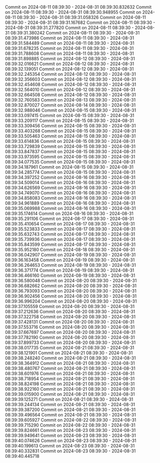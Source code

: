 Commit on 2024-08-11 08:39:30 - 2024-08-31 08:39:30.832632
Commit on 2024-08-11 08:39:30 - 2024-08-31 08:39:30.948955
Commit on 2024-08-11 08:39:30 - 2024-08-31 08:39:31.058326
Commit on 2024-08-11 08:39:30 - 2024-08-31 08:39:31.167682
Commit on 2024-08-11 08:39:30 - 2024-08-31 08:39:31.277820
Commit on 2024-08-11 08:39:30 - 2024-08-31 08:39:31.380242
Commit on 2024-08-11 08:39:30 - 2024-08-31 08:39:31.473986
Commit on 2024-08-11 08:39:30 - 2024-08-31 08:39:31.584489
Commit on 2024-08-11 08:39:30 - 2024-08-31 08:39:31.678235
Commit on 2024-08-11 08:39:30 - 2024-08-31 08:39:31.788608
Commit on 2024-08-11 08:39:30 - 2024-08-31 08:39:31.898885
Commit on 2024-08-12 08:39:30 - 2024-08-31 08:39:32.016621
Commit on 2024-08-12 08:39:30 - 2024-08-31 08:39:32.139051
Commit on 2024-08-12 08:39:30 - 2024-08-31 08:39:32.245354
Commit on 2024-08-12 08:39:30 - 2024-08-31 08:39:32.356603
Commit on 2024-08-12 08:39:30 - 2024-08-31 08:39:32.454608
Commit on 2024-08-12 08:39:30 - 2024-08-31 08:39:32.564010
Commit on 2024-08-12 08:39:30 - 2024-08-31 08:39:32.664508
Commit on 2024-08-12 08:39:30 - 2024-08-31 08:39:32.760583
Commit on 2024-08-13 08:39:30 - 2024-08-31 08:39:32.870027
Commit on 2024-08-14 08:39:30 - 2024-08-31 08:39:32.988046
Commit on 2024-08-15 08:39:30 - 2024-08-31 08:39:33.097415
Commit on 2024-08-15 08:39:30 - 2024-08-31 08:39:33.209117
Commit on 2024-08-15 08:39:30 - 2024-08-31 08:39:33.309456
Commit on 2024-08-15 08:39:30 - 2024-08-31 08:39:33.403268
Commit on 2024-08-15 08:39:30 - 2024-08-31 08:39:33.505463
Commit on 2024-08-15 08:39:30 - 2024-08-31 08:39:33.614836
Commit on 2024-08-15 08:39:30 - 2024-08-31 08:39:33.729839
Commit on 2024-08-15 08:39:30 - 2024-08-31 08:39:33.847837
Commit on 2024-08-15 08:39:30 - 2024-08-31 08:39:33.973595
Commit on 2024-08-15 08:39:30 - 2024-08-31 08:39:34.077535
Commit on 2024-08-15 08:39:30 - 2024-08-31 08:39:34.187961
Commit on 2024-08-15 08:39:30 - 2024-08-31 08:39:34.285774
Commit on 2024-08-15 08:39:30 - 2024-08-31 08:39:34.397252
Commit on 2024-08-16 08:39:30 - 2024-08-31 08:39:34.509014
Commit on 2024-08-16 08:39:30 - 2024-08-31 08:39:34.626569
Commit on 2024-08-16 08:39:30 - 2024-08-31 08:39:34.749070
Commit on 2024-08-16 08:39:30 - 2024-08-31 08:39:34.858083
Commit on 2024-08-16 08:39:30 - 2024-08-31 08:39:34.961889
Commit on 2024-08-16 08:39:30 - 2024-08-31 08:39:35.069988
Commit on 2024-08-16 08:39:30 - 2024-08-31 08:39:35.174614
Commit on 2024-08-16 08:39:30 - 2024-08-31 08:39:35.291106
Commit on 2024-08-17 08:39:30 - 2024-08-31 08:39:35.410654
Commit on 2024-08-17 08:39:30 - 2024-08-31 08:39:35.523833
Commit on 2024-08-17 08:39:30 - 2024-08-31 08:39:35.632743
Commit on 2024-08-17 08:39:30 - 2024-08-31 08:39:35.739936
Commit on 2024-08-17 08:39:30 - 2024-08-31 08:39:35.843599
Commit on 2024-08-17 08:39:30 - 2024-08-31 08:39:35.952180
Commit on 2024-08-18 08:39:30 - 2024-08-31 08:39:36.042907
Commit on 2024-08-19 08:39:30 - 2024-08-31 08:39:36.163458
Commit on 2024-08-19 08:39:30 - 2024-08-31 08:39:36.264653
Commit on 2024-08-19 08:39:30 - 2024-08-31 08:39:36.371774
Commit on 2024-08-19 08:39:30 - 2024-08-31 08:39:36.466160
Commit on 2024-08-19 08:39:30 - 2024-08-31 08:39:36.580048
Commit on 2024-08-20 08:39:30 - 2024-08-31 08:39:36.682662
Commit on 2024-08-20 08:39:30 - 2024-08-31 08:39:36.793093
Commit on 2024-08-20 08:39:30 - 2024-08-31 08:39:36.902456
Commit on 2024-08-20 08:39:30 - 2024-08-31 08:39:36.996204
Commit on 2024-08-20 08:39:30 - 2024-08-31 08:39:37.105559
Commit on 2024-08-20 08:39:30 - 2024-08-31 08:39:37.212636
Commit on 2024-08-20 08:39:30 - 2024-08-31 08:39:37.322758
Commit on 2024-08-20 08:39:30 - 2024-08-31 08:39:37.428131
Commit on 2024-08-20 08:39:30 - 2024-08-31 08:39:37.553716
Commit on 2024-08-20 08:39:30 - 2024-08-31 08:39:37.667697
Commit on 2024-08-20 08:39:30 - 2024-08-31 08:39:37.782190
Commit on 2024-08-20 08:39:30 - 2024-08-31 08:39:37.899733
Commit on 2024-08-20 08:39:30 - 2024-08-31 08:39:38.017735
Commit on 2024-08-21 08:39:30 - 2024-08-31 08:39:38.121901
Commit on 2024-08-21 08:39:30 - 2024-08-31 08:39:38.248240
Commit on 2024-08-21 08:39:30 - 2024-08-31 08:39:38.364912
Commit on 2024-08-21 08:39:30 - 2024-08-31 08:39:38.480767
Commit on 2024-08-21 08:39:30 - 2024-08-31 08:39:38.601976
Commit on 2024-08-21 08:39:30 - 2024-08-31 08:39:38.718954
Commit on 2024-08-21 08:39:30 - 2024-08-31 08:39:38.824198
Commit on 2024-08-21 08:39:30 - 2024-08-31 08:39:38.922160
Commit on 2024-08-21 08:39:30 - 2024-08-31 08:39:39.015900
Commit on 2024-08-21 08:39:30 - 2024-08-31 08:39:39.125271
Commit on 2024-08-21 08:39:30 - 2024-08-31 08:39:39.244134
Commit on 2024-08-21 08:39:30 - 2024-08-31 08:39:39.387200
Commit on 2024-08-21 08:39:30 - 2024-08-31 08:39:39.496564
Commit on 2024-08-21 08:39:30 - 2024-08-31 08:39:39.605927
Commit on 2024-08-22 08:39:30 - 2024-08-31 08:39:39.715290
Commit on 2024-08-22 08:39:30 - 2024-08-31 08:39:39.824661
Commit on 2024-08-23 08:39:30 - 2024-08-31 08:39:39.949641
Commit on 2024-08-23 08:39:30 - 2024-08-31 08:39:40.074626
Commit on 2024-08-23 08:39:30 - 2024-08-31 08:39:40.199613
Commit on 2024-08-23 08:39:30 - 2024-08-31 08:39:40.332831
Commit on 2024-08-23 08:39:30 - 2024-08-31 08:39:40.445718
